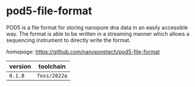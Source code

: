 # pod5-file-format

POD5 is a file format for storing nanopore dna data in an easily accessible way.  The format is able to be written in a streaming manner which allows a sequencing  instrument to directly write the format.

*homepage*: <https://github.com/nanoporetech/pod5-file-format>

version | toolchain
--------|----------
``0.1.8`` | ``foss/2022a``
